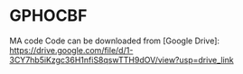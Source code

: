 # GPHOCBF
MA code
Code can be downloaded from [Google Drive]: https://drive.google.com/file/d/1-3CY7hb5iKzgc36H1nfiS8qswTTH9dOV/view?usp=drive_link
